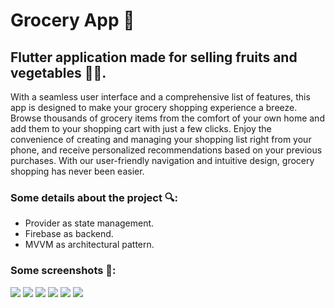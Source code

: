 # Grocery App 📱

## Flutter application made for selling fruits and vegetables 🍓🍆.
With a seamless user interface and a comprehensive list of features, this app is designed to make your grocery shopping experience a breeze. Browse thousands of grocery items from the comfort of your own home and add them to your shopping cart with just a few clicks. Enjoy the convenience of creating and managing your shopping list right from your phone, and receive personalized recommendations based on your previous purchases. With our user-friendly navigation and intuitive design, grocery shopping has never been easier.

### Some details about the project 🔍:
- Provider as state management.
- Firebase as backend.
- MVVM as architectural pattern.


### Some screenshots 📸:

![](Screenshots/Screenshot1.png)   ![](Screenshots/Screenshot2.png) 
![](Screenshots/Screenshot8.png)   ![](Screenshots/Screenshot4.png) 
![](Screenshots/Screenshot9.png)   ![](Screenshots/Screenshot6.png) 


